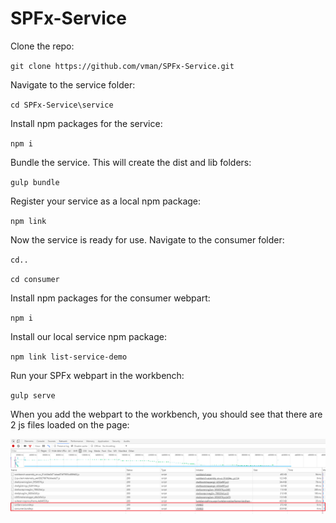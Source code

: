 # SPFx-Service

Clone the repo:

  `git clone https://github.com/vman/SPFx-Service.git`

Navigate to the service folder:

`cd SPFx-Service\service`

Install npm packages for the service:

`npm i`

Bundle the service. This will create the dist and lib folders:

`gulp bundle`

Register your service as a local npm package:

`npm link`

Now the service is ready for use. Navigate to the consumer folder:

`cd..`

`cd consumer`

Install npm packages for the consumer webpart:

`npm i`

Install our local service npm package:

`npm link list-service-demo`

Run your SPFx webpart in the workbench:

`gulp serve`

When you add the webpart to the workbench, you should see that there are 2 js files loaded on the page:

![SPFx files](images/files.PNG)
